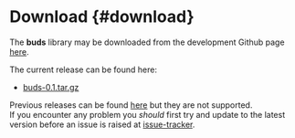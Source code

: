 # Download  {#download}

The __buds__ library may be downloaded from the development Github page [here][buds-hp].

The current release can be found here:

- [buds-0.1.tar.gz][buds-currel]

Previous releases can be found [here][buds-rels] but they are not
supported.  
If you encounter any problem you _should_ first try and update to the latest version before an issue is raised at [issue-tracker][buds-issue].



[buds-hp]: https://github.com/siesta-project/buds
[buds-issue]: https://github.com/siesta-project/buds/issues
[buds-currel]: https://github.com/siesta-project/buds/archive/0.1.tar.gz
[buds-rels]: https://github.com/siesta-project/buds/releases
